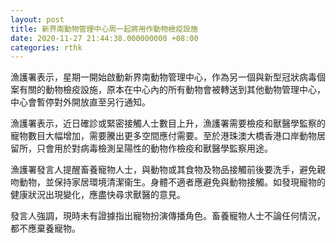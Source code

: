 ```yaml
---
layout: post
title: 新界南動物管理中心周一起將用作動物檢疫設施
date: 2020-11-27 21:44:38.000000000 +08:00
categories: rthk
---
```


漁護署表示，星期一開始啟動新界南動物管理中心，作為另一個與新型冠狀病毒個案有關的動物檢疫設施，原本在中心內的所有動物會被轉送到其他動物管理中心，中心會暫停對外開放直至另行通知。

漁護署表示，近日確診或緊密接觸人士數目上升，漁護署需要檢疫和獸醫學監察的寵物數目大幅增加，需要騰出更多空間應付需要。至於港珠澳大橋香港口岸動物居留所，只會用於對病毒檢測呈陽性的動物作檢疫和獸醫學監察用途。
 
漁護署發言人提醒畜養寵物人士，與動物或其食物及物品接觸前後要洗手，避免親吻動物，並保持家居環境清潔衞生。身體不適者應避免與動物接觸。如發現寵物的健康狀況出現變化，應盡快尋求獸醫的意見。
 
發言人強調，現時未有證據指出寵物扮演傳播角色。畜養寵物人士不論任何情況，都不應棄養寵物。
